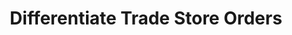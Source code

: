 ---
title: "Differentiate Trade Store Orders"
name: "channelmeta_trade"
key: "channel_order_code_prefix"
description: "Prefix applied to all orders"
user_friendly_description: "Stock2Shop can add a prefix to the order number from orders being placed on your trade store like B2B, or Trade. This is particularly useful if you are syncing to multiple channels using Stock2Shop."
default: "ORDER"
values: []
tags: [channelmeta,trade]
type: "meta"
process: "orders"
headless: true
---